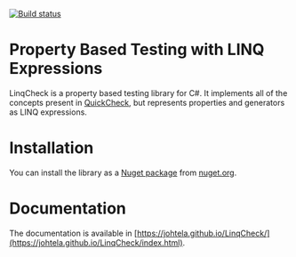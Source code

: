 ﻿[![Build status](https://ci.appveyor.com/api/projects/status/ujv44tl9pmumivym?svg=true)](https://ci.appveyor.com/project/johtela/linqcheck)

# Property Based Testing with LINQ Expressions

LinqCheck is a property based testing library for C#. It implements all of the 
concepts present in [QuickCheck](https://en.wikipedia.org/wiki/QuickCheck), but 
represents properties and generators as LINQ expressions.

# Installation

You can install the library as a [Nuget package](https://www.nuget.org/packages/LinqCheck/)
from [nuget.org](https://www.nuget.org/).

# Documentation

The documentation is available in [https://johtela.github.io/LinqCheck/](https://johtela.github.io/LinqCheck/index.html).
